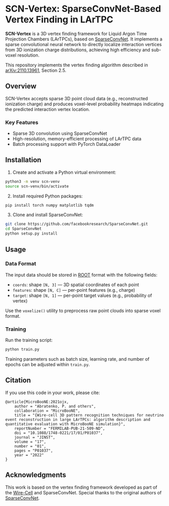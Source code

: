 # SCN-Vertex: SparseConvNet-Based Vertex Finding in LArTPC

**SCN-Vertex** is a 3D vertex finding framework for Liquid Argon Time Projection Chambers (LArTPCs), based on [SparseConvNet](https://github.com/facebookresearch/SparseConvNet). It implements a sparse convolutional neural network to directly localize interaction vertices from 3D ionization charge distributions, achieving high efficiency and sub-voxel resolution.

This repository implements the vertex finding algorithm described in [arXiv:2110.13961](https://arxiv.org/abs/2110.13961), Section 2.5.

## Overview

SCN-Vertex accepts sparse 3D point cloud data (e.g., reconstructed ionization charge) and produces voxel-level probability heatmaps indicating the predicted interaction vertex location.

### Key Features

- Sparse 3D convolution using SparseConvNet
- High-resolution, memory-efficient processing of LArTPC data
- Batch processing support with PyTorch DataLoader

## Installation

1. Create and activate a Python virtual environment:

```bash
python3 -m venv scn-venv
source scn-venv/bin/activate
```

2. Install required Python packages:

```bash
pip install torch numpy matplotlib tqdm
```

3. Clone and install SparseConvNet:

```bash
git clone https://github.com/facebookresearch/SparseConvNet.git
cd SparseConvNet
python setup.py install
```

## Usage

### Data Format

The input data should be stored in [ROOT](https://root.cern/) format with the following fields:

- `coords`: shape `[N, 3]` — 3D spatial coordinates of each point
- `features`: shape `[N, C]` — per-point features (e.g., charge)
- `target`: shape `[N, 1]` — per-point target values (e.g., probability of vertex)

Use the `voxelize()` utility to preprocess raw point clouds into sparse voxel format.

### Training

Run the training script:

```bash
python train.py
```

Training parameters such as batch size, learning rate, and number of epochs can be adjusted within `train.py`.

## Citation

If you use this code in your work, please cite:

```
@article{MicroBooNE:2021ojx,
    author = "Abratenko, P. and others",
    collaboration = "MicroBooNE",
    title = "{Wire-cell 3D pattern recognition techniques for neutrino event reconstruction in large LArTPCs: algorithm description and quantitative evaluation with MicroBooNE simulation}",
    reportNumber = "FERMILAB-PUB-21-509-ND",
    doi = "10.1088/1748-0221/17/01/P01037",
    journal = "JINST",
    volume = "17",
    number = "01",
    pages = "P01037",
    year = "2022"
}
```

## Acknowledgments

This work is based on the vertex finding framework developed as part of the [Wire-Cell](https://lar.bnl.gov/wire-cell/) and SparseConvNet. Special thanks to the original authors of [SparseConvNet](https://github.com/facebookresearch/SparseConvNet).


